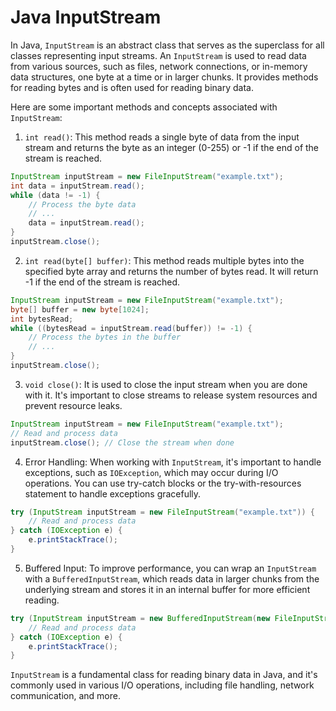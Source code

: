# Java InputStream

In Java, `InputStream` is an abstract class that serves as the superclass for all classes representing input streams. An `InputStream` is used to read data from various sources, such as files, network connections, or in-memory data structures, one byte at a time or in larger chunks. It provides methods for reading bytes and is often used for reading binary data.

Here are some important methods and concepts associated with `InputStream`:

1. `int read()`: This method reads a single byte of data from the input stream and returns the byte as an integer (0-255) or -1 if the end of the stream is reached.

```java
InputStream inputStream = new FileInputStream("example.txt");
int data = inputStream.read();
while (data != -1) {
    // Process the byte data
    // ...
    data = inputStream.read();
}
inputStream.close();
```

2. `int read(byte[] buffer)`: This method reads multiple bytes into the specified byte array and returns the number of bytes read. It will return -1 if the end of the stream is reached.

```java
InputStream inputStream = new FileInputStream("example.txt");
byte[] buffer = new byte[1024];
int bytesRead;
while ((bytesRead = inputStream.read(buffer)) != -1) {
    // Process the bytes in the buffer
    // ...
}
inputStream.close();
```

3. `void close()`: It is used to close the input stream when you are done with it. It's important to close streams to release system resources and prevent resource leaks.

```java
InputStream inputStream = new FileInputStream("example.txt");
// Read and process data
inputStream.close(); // Close the stream when done
```

4. Error Handling: When working with `InputStream`, it's important to handle exceptions, such as `IOException`, which may occur during I/O operations. You can use try-catch blocks or the try-with-resources statement to handle exceptions gracefully.

```java
try (InputStream inputStream = new FileInputStream("example.txt")) {
    // Read and process data
} catch (IOException e) {
    e.printStackTrace();
}
```

5. Buffered Input: To improve performance, you can wrap an `InputStream` with a `BufferedInputStream`, which reads data in larger chunks from the underlying stream and stores it in an internal buffer for more efficient reading.

```java
try (InputStream inputStream = new BufferedInputStream(new FileInputStream("example.txt"))) {
    // Read and process data
} catch (IOException e) {
    e.printStackTrace();
}
```

`InputStream` is a fundamental class for reading binary data in Java, and it's commonly used in various I/O operations, including file handling, network communication, and more.
